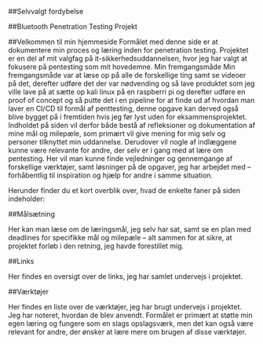 ##Selvvalgt fordybelse

##Bluetooth Penetration Testing Projekt

##Velkommen til min hjemmeside
Formålet med denne side er at dokumentere min proces og læring inden for penetration testing.
Projektet er en del af mit valgfag på it-sikkerhedsuddannelsen, hvor jeg har valgt at fokusere på pentesting som mit hovedemne.
Min fremgangsmåde Min fremgangsmåde var at læse op på alle de forskellige ting samt se videoer på det, derefter udføre det der var nødvending og så lave produktet som jeg ville lave på at sætte op kali linux på en raspberri pi og derefter udføre en proof of concept og så putte det i en pipeline for at finde ud af hvordan man laver en CI/CD til formål af penttesting, denne opgave kan derved også blive bygget på i fremtiden hvis jeg før lyst uden for eksammensprojektet.
Indholdet på siden vil derfor både bestå af refleksioner og dokumentation af mine mål og milepæle, som primært vil give mening for mig selv og personer tilknyttet min uddannelse.
Derudover vil nogle af indlæggene kunne være relevante for andre, der selv er i gang med at lære om pentesting. Her vil man kunne finde vejledninger og gennemgange af forskellige værktøjer, samt løsninger på de opgaver, jeg har arbejdet med – forhåbentlig til inspiration og hjælp for andre i samme situation.

Herunder finder du et kort overblik over, hvad de enkelte faner på siden indeholder:

##Målsætning

Her kan man læse om de læringsmål, jeg selv har sat, samt se en plan med deadlines for specifikke mål og milepæle – alt sammen for at sikre, at projektet forløb i den retning, jeg havde forestillet mig.

##Links

Her findes en oversigt over de links, jeg har samlet undervejs i projektet.

##Værktøjer

Her findes en liste over de værktøjer, jeg har brugt undervejs i projektet. Jeg har noteret, hvordan de blev anvendt. Formålet er primært at støtte min egen læring og fungere som en slags opslagsværk, men det kan også være relevant for andre, der ønsker at lære mere om brugen af disse værktøjer.
